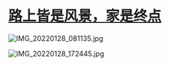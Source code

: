 # [路上皆是风景，家是终点](https://github.com/zfy68/gitblog/issues/27)

![IMG_20220128_081135.jpg](https://user-images.githubusercontent.com/37278360/151576578-0a587dff-e411-4607-a2b7-b370ab74849c.jpg)

![IMG_20220128_172445.jpg](https://user-images.githubusercontent.com/37278360/151576597-58ebe6bb-bf7c-4b29-8503-cf223e2b2be7.jpg)